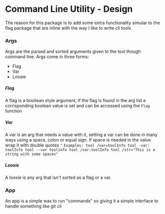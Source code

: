 # Command Line Utility - Design
The reason for this package is to add some extra functionality simular to the flag package that are inline with the way I like to write cli tools

### Args
Args are the parsed and sorted arguments given to the tool though command line. Args come in three forms:
- Flag
- Var
- Loosie

##### Flag
A flag is a booliean style argument, if the flag is found in the arg list a corrisponding boolean value is set and can be accessed using the `Flag` function

##### Var
A var is an arg that needs a value with it, setting a var can be done in many ways using a space, colon or equal sign. If space is needed in the value wrap it with double quotes `"`
	``` Examples:
		tool /var=toolInfo
		tool -var: toolInfo
		tool --var toolinfo
		tool /var:toolInfo
		tool /str="This is a string with some spaces"
	```
##### Loosie
A loosie is any arg that isn't sorted as a flag or a var.


### App
An app is a simple was to run "commands" so giving it a simple interface to handle something like git cli
